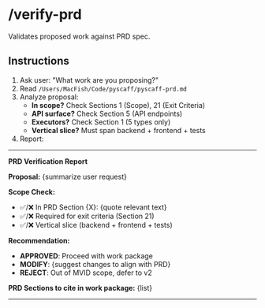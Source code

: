 # /verify-prd

Validates proposed work against PRD spec.

## Instructions

1. Ask user: "What work are you proposing?"
2. Read `/Users/MacFish/Code/pyscaff/pyscaff-prd.md`
3. Analyze proposal:
   - **In scope?** Check Sections 1 (Scope), 21 (Exit Criteria)
   - **API surface?** Check Section 5 (API endpoints)
   - **Executors?** Check Section 1 (5 types only)
   - **Vertical slice?** Must span backend + frontend + tests
4. Report:

---

**PRD Verification Report**

**Proposal:** {summarize user request}

**Scope Check:**
- ✅/❌ In PRD Section {X}: {quote relevant text}
- ✅/❌ Required for exit criteria (Section 21)
- ✅/❌ Vertical slice (backend + frontend + tests)

**Recommendation:**
- **APPROVED**: Proceed with work package
- **MODIFY**: {suggest changes to align with PRD}
- **REJECT**: Out of MVID scope, defer to v2

**PRD Sections to cite in work package:** {list}

---
